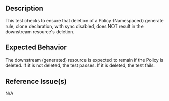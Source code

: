 ## Description

This test checks to ensure that deletion of a Policy (Namespaced) generate rule, clone declaration, with sync disabled, does NOT result in the downstream resource's deletion.

## Expected Behavior

The downstream (generated) resource is expected to remain if the Policy is deleted. If it is not deleted, the test passes. If it is deleted, the test fails.

## Reference Issue(s)

N/A
